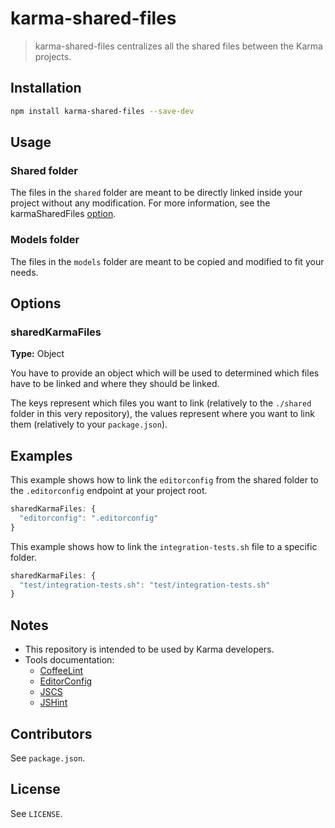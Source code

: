 # karma-shared-files

> karma-shared-files centralizes all the shared files between the Karma
> projects.

## Installation

```bash
npm install karma-shared-files --save-dev
```

## Usage

### Shared folder

The files in the `shared` folder are meant to be directly linked inside your
project without any modification. For more information, see the karmaSharedFiles
[option](#options).

### Models folder

The files in the `models` folder are meant to be copied and modified to fit your
needs.

## Options

### sharedKarmaFiles
**Type:** Object

You have to provide an object which will be used to determined which files have
to be linked and where they should be linked.

The keys represent which files you want to link (relatively to the `./shared`
folder in this very repository), the values represent where you want to link
them (relatively to your `package.json`).

## Examples

This example shows how to link the `editorconfig` from the shared folder to the
`.editorconfig` endpoint at your project root.

```javascript
sharedKarmaFiles: {
  "editorconfig": ".editorconfig"
}
```

This example shows how to link the `integration-tests.sh` file to a specific
folder.

```javascript
sharedKarmaFiles: {
  "test/integration-tests.sh": "test/integration-tests.sh"
}
```

## Notes

- This repository is intended to be used by Karma developers.
- Tools documentation:
  - [CoffeeLint][coffeelint-doc]
  - [EditorConfig][editorconfig-doc]
  - [JSCS][jscs-doc]
  - [JSHint][jshint-doc]

## Contributors

See `package.json`.

## License

See `LICENSE`.


[jscs-doc]: https://github.com/mdevils/node-jscs#options "JSCS Documentation"
[jshint-doc]: http://www.jshint.com/docs/options/ "JSHint Documentation"
[coffeelint-doc]: http://www.coffeelint.org/#options "CoffeeLint Documentation"
[editorconfig-doc]: http://editorconfig.org/#file-format-details "EditorConfig Documentation"
